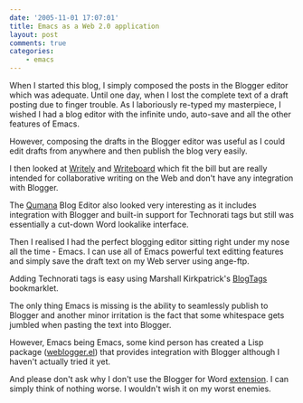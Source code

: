 ```yaml
---
date: '2005-11-01 17:07:01'
title: Emacs as a Web 2.0 application
layout: post
comments: true
categories:
    - emacs
---
```

When I started this blog, I simply composed the posts in the Blogger
editor which was adequate. Until one day, when I lost the complete text
of a draft posting due to finger trouble. As I laboriously re-typed my
masterpiece, I wished I had a blog editor with the infinite undo,
auto-save and all the other features of Emacs.

However, composing the drafts in the Blogger editor was useful as I
could edit drafts from anywhere and then publish the blog very easily.

I then looked at [Writely](http://www.writely.com/) and
[Writeboard](http://www.writeboard.com/) which fit the bill but are
really intended for collaborative writing on the Web and don't have any
integration with Blogger.

The [Qumana](http://www.qumana.com/) Blog Editor also looked very
interesting as it includes integration with Blogger and built-in support
for Technorati tags but still was essentially a cut-down Word lookalike
interface.

Then I realised I had the perfect blogging editor sitting right under my
nose all the time - Emacs. I can use all of Emacs powerful text editting
features and simply save the draft text on my Web server using ange-ftp.

Adding Technorati tags is easy using Marshall Kirkpatrick's
[BlogTags](http://marshallk.com/technorati-tag-troubleshooting)
bookmarklet.

The only thing Emacs is missing is the ability to seamlessly publish to
Blogger and another minor irritation is the fact that some whitespace
gets jumbled when pasting the text into Blogger.

However, Emacs being Emacs, some kind person has created a Lisp package
([weblogger.el](http://elisp.info/)) that provides integration with
Blogger although I haven't actually tried it yet.

And please don't ask why I don't use the Blogger for Word
[extension](http://buzz.blogger.com/bloggerforword.html). I can simply
think of nothing worse. I wouldn't wish it on my worst enemies.
